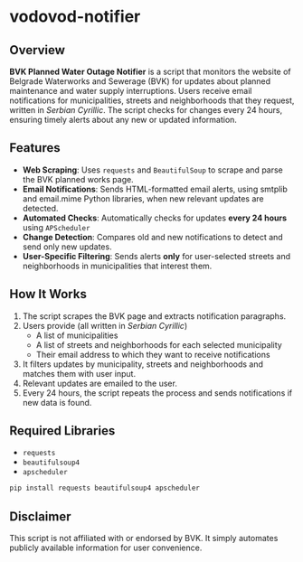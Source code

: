 # vodovod-notifier

## Overview

**BVK Planned Water Outage Notifier** is a script that monitors the website of Belgrade Waterworks and Sewerage (BVK) for updates about planned maintenance and water supply interruptions. Users receive email notifications for municipalities, streets and neighborhoods that they request, written in *Serbian Cyrillic*. The script checks for changes every 24 hours, ensuring timely alerts about any new or updated information.

## Features

-  **Web Scraping**: Uses `requests` and `BeautifulSoup` to scrape and parse the BVK planned works page.
-  **Email Notifications**: Sends HTML-formatted email alerts, using smtplib and email.mime Python libraries, when new relevant updates are detected.
-  **Automated Checks**: Automatically checks for updates **every 24 hours** using `APScheduler`
-  **Change Detection**: Compares old and new notifications to detect and send only new updates.
-  **User-Specific Filtering**: Sends alerts **only** for user-selected streets and neighborhoods in municipalities that interest them. 

## How It Works

1. The script scrapes the BVK page and extracts notification paragraphs.
2. Users provide (all written in *Serbian Cyrillic*)
     - A list of municipalities
     - A list of streets and neighborhoods for each selected municipality
     - Their email address to which they want to receive notifications
3. It filters updates by municipality, streets and neighborhoods and matches them with user input.
4. Relevant updates are emailed to the user.
5. Every 24 hours, the script repeats the process and sends notifications if new data is found.

## Required Libraries

- `requests`
- `beautifulsoup4`
- `apscheduler`

```bash
pip install requests beautifulsoup4 apscheduler
```

## Disclaimer

This script is not affiliated with or endorsed by BVK. It simply automates publicly available information for user convenience.
